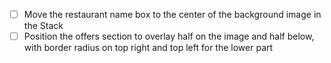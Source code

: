 - [ ] Move the restaurant name box to the center of the background image in the Stack
- [ ] Position the offers section to overlay half on the image and half below, with border radius on top right and top left for the lower part
